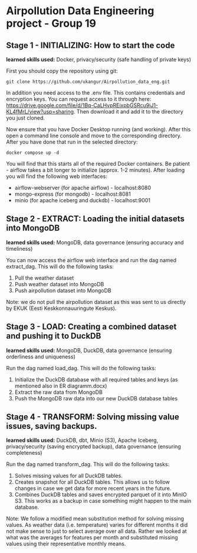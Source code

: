 # Airpollution Data Engineering project - Group 19

## Stage 1 - INITIALIZING: How to start the code
**learned skills used:** Docker, privacy/security (safe handling of private keys)

First you should copy the repository using git:

`git clone https://github.com/ukangur/Airpollution_data_eng.git`

In addition you need access to the .env file. This contains credentials and encryption keys. You can request access to it through here: https://drive.google.com/file/d/1Bq-CaLHvpREixpbGSRcu9iJ1-KL4fMrL/view?usp=sharing. Then download it and add it to the directory you just cloned.

Now ensure that you have Docker Desktop running (and working). After this open a command line console and move to the corresponding directory. After you have done that run in the selected directory:

`docker compose up -d`

You will find that this starts all of the required Docker containers. Be patient - airflow takes a bit longer to initialize (approx. 1-2 minutes). After loading you will find the following web interfaces:

* airflow-webserver (for apache airflow) - localhost:8080
* mongo-express (for mongodb) - localhost:8081
* minio (for apache iceberg and duckdb) - localhost:9001

 ## Stage 2 - EXTRACT: Loading the initial datasets into MongoDB
**learned skills used:** MongoDB, data governance (ensuring accuracy and timeliness)

You can now access the airflow web interface and run the dag named extract_dag. This will do the following tasks:

1) Pull the weather dataset
2) Push weather dataset into MongoDB
3) Push airpollution dataset into MongoDB

Note: we do not pull the airpollution dataset as this was sent to us directly by EKUK (Eesti Keskkonnauuringute Keskus).

## Stage 3 - LOAD: Creating a combined dataset and pushing it to DuckDB
**learned skills used:** MongoDB, DuckDB, data governance (ensuring orderliness and uniqueness)

Run the dag named load_dag. This will do the following tasks:

1) Initialize the DuckDB database with all required tables and keys (as mentioned also in ER diagramm.docx)
2) Extract the raw data from MongoDB
3) Push the MongoDB raw data into our new DuckDB database tables

## Stage 4 - TRANSFORM: Solving missing value issues, saving backups.
**learned skills used:** DuckDB, dbt, Minio (S3), Apache Iceberg, privacy/security (saving encrypted backup), data governance (ensuring completeness)

Run the dag named transform_dag. This will do the following tasks:

1) Solves missing values for all DuckDB tables.
2) Creates snapshot for all DuckDB tables. This allows us to follow changes in case we get data for more recent years in the future.
3) Combines DuckDB tables and saves encrypted parquet of it into MinIO S3. This works as a backup in case something might happen to the main database. 

Note: We follow a modified mean substitution method for solving missing values. As weather data (i.e. temperature) varies for different months it did not make sense to just to select average over all data. Rather we looked at what was the averages for features per month and substituted missing values using their representative monthly means.
